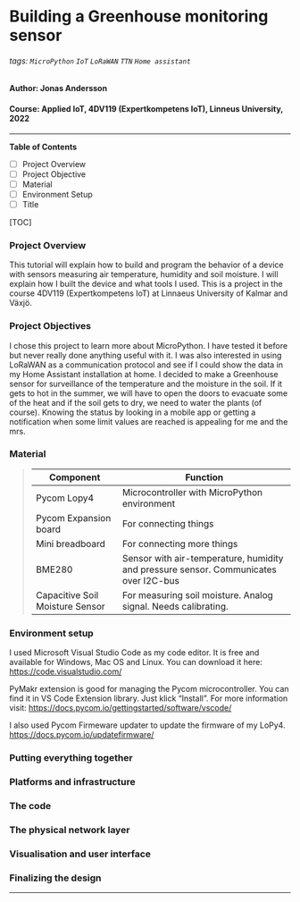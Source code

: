 # Building a Greenhouse monitoring sensor

###### tags: `MicroPython` `IoT` `LoRaWAN` `TTN` `Home assistant`
#### Author: Jonas Andersson
#### Course: Applied IoT, 4DV119 (Expertkompetens IoT), Linneus University, 2022

---
**Table of Contents**

- [ ] Project Overview
- [ ] Project Objective
- [ ] Material
- [ ] Environment Setup
- [ ] Title

[TOC]

### Project Overview
This tutorial will explain how to build and program the behavior of a device with sensors measuring air temperature, humidity and soil moisture.
I will explain how I built the device and what tools I used.
This is a project in the course 4DV119 (Expertkompetens IoT) at Linnaeus University of Kalmar and Växjö.

### Project Objectives
I chose this project to learn more about MicroPython. I have tested it before but never really done anything useful with it. I was also interested in using LoRaWAN as a communication protocol and see if I could show the data in my Home Assistant installation at home.
I decided to make a Greenhouse sensor for surveillance of the temperature and the moisture in the soil. If it gets to hot in the summer, we will have to open the doors to evacuate some of the heat and if the soil gets to dry, we need to water the plants (of course). Knowing the status by looking in a mobile app or getting a notification when some limit values are reached is appealing for me and the mrs.


### Material

>| Component | Function         |
>| --------- | ---------------- |
>| Pycom Lopy4 | Microcontroller with MicroPython environment|
>| Pycom Expansion board | For connecting things |
>| Mini breadboard | For connecting more things |
>| BME280 | Sensor with air-temperature, humidity and pressure sensor. Communicates over I2C-bus|
>| Capacitive Soil Moisture Sensor | For measuring soil moisture. Analog signal. Needs calibrating. |





### Environment setup

I used Microsoft Visual Studio Code as my code editor. It is free and available for Windows, Mac OS and Linux. You can download it here:
https://code.visualstudio.com/

PyMakr extension is good for managing the Pycom microcontroller. You can find it in VS Code Extension library. Just klick “Install”. 
For more information visit:
https://docs.pycom.io/gettingstarted/software/vscode/

I also used Pycom Firmeware updater to update the firmware of my LoPy4.
https://docs.pycom.io/updatefirmware/


### Putting everything together

### Platforms and infrastructure

### The code

### The physical network layer

### Visualisation and user interface

### Finalizing the design

---